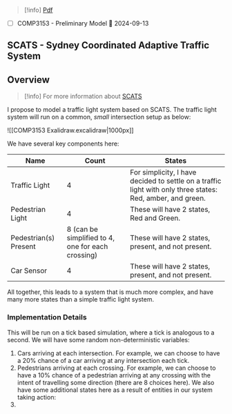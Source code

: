 > [!info] [Pdf](file:///C:/Users/vinay/Downloads/COMP3153-A.1P-1.pdf)

- [ ] COMP3153 - Preliminary Model 📅 2024-09-13

## SCATS - Sydney Coordinated Adaptive Traffic System

## Overview

> [!info] For more information about [SCATS](https://en.wikipedia.org/wiki/Sydney_Coordinated_Adaptive_Traffic_System)

I propose to model a traffic light system based on SCATS. The traffic light system will run on a common, *small* intersection setup as below:

![[COMP3153 Exalidraw.excalidraw|1000px]]

We have several key components here:

| Name                  | Count                                             | States                                                                                                     |
| --------------------- | ------------------------------------------------- | ---------------------------------------------------------------------------------------------------------- |
| Traffic Light         | 4                                                 | For simplicity, I have decided to settle on a traffic light with only three states: Red, amber, and green. |
| Pedestrian Light      | 4                                                 | These will have 2 states, Red and Green.                                                                   |
| Pedestrian(s) Present | 8 (can be simplified to 4, one for each crossing) | These will have 2 states, present, and not present.                                                        |
| Car Sensor            | 4                                                 | These will have 2 states, present, and not present.                                                        |
All together, this leads to a system that is much more complex, and have many more states than a simple traffic light system.

### Implementation Details
This will be run on a tick based simulation, where a tick is analogous to a second. We will have some random non-deterministic variables:
1. Cars arriving at each intersection. For example, we can choose to have a 20% chance of a car arriving at any intersection each tick.
2. Pedestrians arriving at each crossing. For example, we can choose to have a 10% chance of a pedestrian arriving at any crossing with the intent of travelling some direction (there are 8 choices here).
We also have some additional states here as a result of entities in our system taking action:
1. 